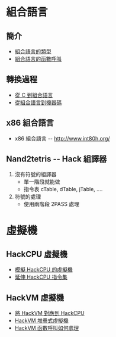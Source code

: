 # 組合語言

## 簡介

* [組合語言的類型](./assemblyType)
* [組合語言的函數呼叫](./assemblyCall)

## 轉換過程

* [從 C 到組合語言](./c2asm)
* [從組合語言到機器碼](./asm2bin)

## x86 組合語言

* x86 組合語言 -- http://www.int80h.org/

## Nand2tetris -- Hack 組譯器

1. 沒有符號的組譯器
    * 單一階段就能做
    * 指令表 cTable, dTable, jTable, ....
2. 符號的處理
    * 使用兩階段 2PASS 處理

# 虛擬機

## HackCPU 虛擬機

* [模擬 HackCPU 的虛擬機](./hackCpuVm)
* [延伸 HackCPU 指令集](./hackCpuExt)


## HackVM 虛擬機

* [將 HackVM 對應到 HackCPU](./hackVmToCPU)
* [HackVM 堆疊式虛擬機](./hackVm)
* [HackVM 函數呼叫如何處理](./hackVmCall)



